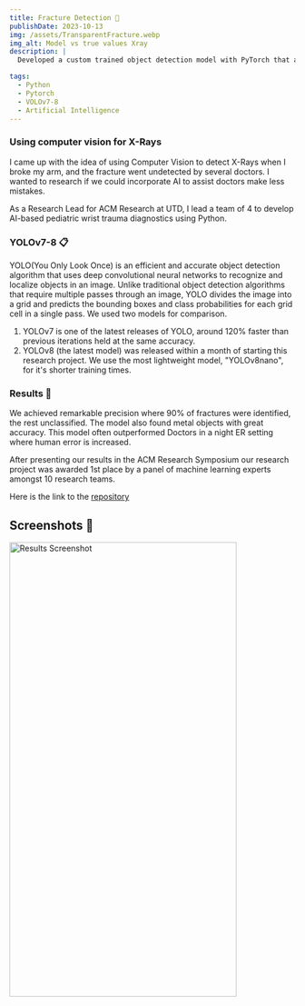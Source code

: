 ```yaml
---
title: Fracture Detection 🤖
publishDate: 2023-10-13
img: /assets/TransparentFracture.webp
img_alt: Model vs true values Xray
description: |
  Developed a custom trained object detection model with PyTorch that analyzed over 20,000 X-Ray images. Awarded 1st place by a panel of machine learning experts amongst 10 research teams.

tags:
  - Python
  - Pytorch
  - VOLOv7-8
  - Artificial Intelligence
---
```

### Using computer vision for X-Rays

I came up with the idea of using Computer Vision to detect X-Rays when I broke my arm, and the fracture went undetected by several doctors. I wanted to research if we could incorporate AI to assist doctors make less mistakes.

As a Research Lead for ACM Research at UTD, I lead a team of 4 to develop AI-based pediatric wrist trauma diagnostics using Python.

### YOLOv7-8 📋

YOLO(You Only Look Once) is an efficient and accurate object detection algorithm that uses deep convolutional neural networks to recognize and localize objects in an image. Unlike traditional object detection algorithms that require multiple passes through an image, YOLO divides the image into a grid and predicts the bounding boxes and class probabilities for each grid cell in a single pass. We used two models for comparison.


1. YOLOv7 is one of the latest releases of YOLO, around 120% faster than previous iterations held at the same accuracy.
2. YOLOv8 (the latest model) was released within a month of starting this research project. We use the most lightweight model, "YOLOv8nano", for it's shorter training times.


### Results 🚀

We achieved remarkable precision where 90% of fractures were identified, the rest unclassified. The model also found metal objects with great accuracy. This model often outperformed Doctors in a night ER setting where human error is increased. 

After presenting our results in the ACM Research Symposium our research project was awarded 1st place by a panel of machine learning experts amongst 10 research teams.

Here is the link to the [repository](https://github.com/CShepppardCodes)

## Screenshots 📸

<img src="https://i.imgur.com/4MkQP7d.png" alt="Results Screenshot" width="400" height="800" />
